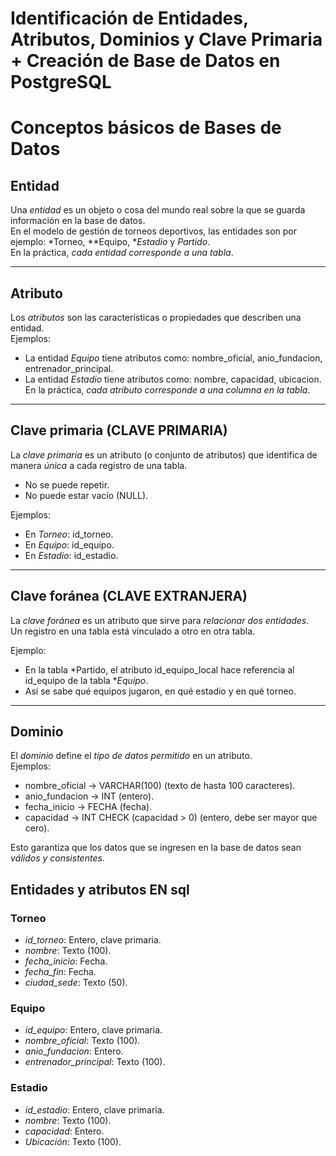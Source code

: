 
# Identificación de Entidades, Atributos, Dominios y Clave Primaria + Creación de Base de Datos en PostgreSQL
# Conceptos básicos de Bases de Datos
## Entidad
Una *entidad* es un objeto o cosa del mundo real sobre la que se guarda información en la base de datos.  
En el modelo de gestión de torneos deportivos, las entidades son por ejemplo: *Torneo, **Equipo, **Estadio* y *Partido*.  
En la práctica, *cada entidad corresponde a una tabla*.

---

## Atributo
Los *atributos* son las características o propiedades que describen una entidad.  
Ejemplos:  
- La entidad *Equipo* tiene atributos como: nombre_oficial, anio_fundacion, entrenador_principal.  
- La entidad *Estadio* tiene atributos como: nombre, capacidad, ubicacion.  
En la práctica, *cada atributo corresponde a una columna en la tabla*.

---

## Clave primaria (CLAVE PRIMARIA)
La *clave primaria* es un atributo (o conjunto de atributos) que identifica de manera *única* a cada registro de una tabla.  
- No se puede repetir.  
- No puede estar vacío (NULL).  

Ejemplos:  
- En *Torneo*: id_torneo.  
- En *Equipo*: id_equipo.  
- En *Estadio*: id_estadio.  

---

## Clave foránea (CLAVE EXTRANJERA)
La *clave foránea* es un atributo que sirve para *relacionar dos entidades*.  
Un registro en una tabla está vinculado a otro en otra tabla.  

Ejemplo:  
- En la tabla *Partido, el atributo id_equipo_local hace referencia al id_equipo de la tabla **Equipo*.  
- Así se sabe qué equipos jugaron, en qué estadio y en qué torneo.

---

## Dominio
El *dominio* define el *tipo de datos permitido* en un atributo.  
Ejemplos:  
- nombre_oficial → VARCHAR(100) (texto de hasta 100 caracteres).  
- anio_fundacion → INT (entero).  
- fecha_inicio → FECHA (fecha).  
- capacidad → INT CHECK (capacidad > 0) (entero, debe ser mayor que cero).  

Esto garantiza que los datos que se ingresen en la base de datos sean *válidos y consistentes*.

## Entidades y atributos EN sql

### Torneo
- *id_torneo*: Entero, clave primaria.
- *nombre*: Texto (100).
- *fecha_inicio*: Fecha.
- *fecha_fin*: Fecha.
- *ciudad_sede*: Texto (50).

### Equipo
- *id_equipo*: Entero, clave primaria.
- *nombre_oficial*: Texto (100).
- *anio_fundacion*: Entero.
- *entrenador_principal*: Texto (100).

### Estadio
- *id_estadio*: Entero, clave primaria.
- *nombre*: Texto (100).
- *capacidad*: Entero.
- *Ubicación*: Texto (100).
